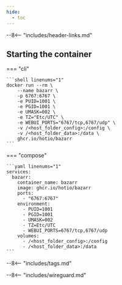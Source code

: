 ```yaml
---
hide:
  - toc
---
```


--8<-- "includes/header-links.md"

## Starting the container

=== "cli"

    ```shell linenums="1"
    docker run --rm \
        --name bazarr \
        -p 6767:6767 \
        -e PUID=1001 \
        -e PGID=1001 \
        -e UMASK=002 \
        -e TZ="Etc/UTC" \
        -e WEBUI_PORTS="6767/tcp,6767/udp" \
        -v /<host_folder_config>:/config \
        -v /<host_folder_data>:/data \
        ghcr.io/hotio/bazarr
    ```

=== "compose"

    ```yaml linenums="1"
    services:
      bazarr:
        container_name: bazarr
        image: ghcr.io/hotio/bazarr
        ports:
          - "6767:6767"
        environment:
          - PUID=1001
          - PGID=1001
          - UMASK=002
          - TZ=Etc/UTC
          - WEBUI_PORTS=6767/tcp,6767/udp
        volumes:
          - /<host_folder_config>:/config
          - /<host_folder_data>:/data
    ```

--8<-- "includes/tags.md"

--8<-- "includes/wireguard.md"
